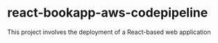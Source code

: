 # react-bookapp-aws-codepipeline
This project involves the deployment of a React-based web application 
